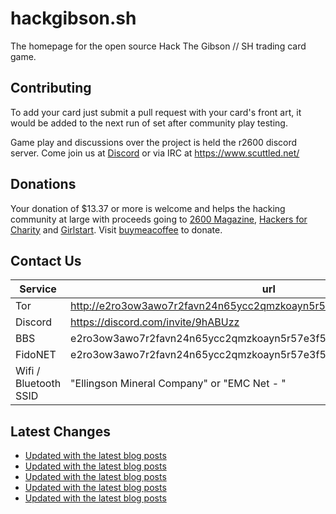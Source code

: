 # hackgibson.sh
The homepage for the open source Hack The Gibson // SH trading card game.


## Contributing

To add your card just submit a pull request with your card's front art, it would be added to the next run of set after community play testing.

Game play and discussions over the project is held the r2600 discord server. Come join us at [Discord](https://discord.com/invite/9hABUzz) or via IRC at https://www.scuttled.net/


## Donations

Your donation of $13.37 or more is welcome and helps the hacking community at large with proceeds going to [2600 Magazine](https://2600.com/), [Hackers for Charity](https://hackersforcharity.org) and [Girlstart](https://girlstart.org).  Visit [buymeacoffee](https://www.buymeacoffee.com/hackgibson.sh) to donate.


## Contact Us

Service | url
-|-
Tor | http://e2ro3ow3awo7r2favn24n65ycc2qmzkoayn5r57e3f56nvjwdcgg32ad.onion
Discord | https://discord.com/invite/9hABUzz
BBS | e2ro3ow3awo7r2favn24n65ycc2qmzkoayn5r57e3f56nvjwdcgg32ad.onion:23
FidoNET | e2ro3ow3awo7r2favn24n65ycc2qmzkoayn5r57e3f56nvjwdcgg32ad.onion:24554
Wifi / Bluetooth SSID | "Ellingson Mineral Company" or "EMC Net - <fidonet address>"

## Latest Changes
<!-- BLOG-POST-LIST:START -->
- [Updated with the latest blog posts](https://github.com/DFW2600/hackgibson.sh/commit/5eae4bed175b313ea3c27d5f75a075e92a1914f4)
- [Updated with the latest blog posts](https://github.com/DFW2600/hackgibson.sh/commit/6989d35d9fe016339f4e8b611291b65b7d8e8262)
- [Updated with the latest blog posts](https://github.com/DFW2600/hackgibson.sh/commit/a957025f2a67c15236bf9484b7ed4f663502cd70)
- [Updated with the latest blog posts](https://github.com/DFW2600/hackgibson.sh/commit/3c4691c2080e481a7b1d7e3bfb89440a729854bc)
- [Updated with the latest blog posts](https://github.com/DFW2600/hackgibson.sh/commit/6ca184ac6405f13491813bea405cb205e642a3d0)
<!-- BLOG-POST-LIST:END -->
